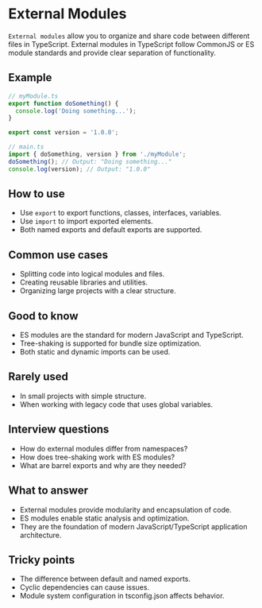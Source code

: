 # External Modules

`External modules` allow you to organize and share code between different files in TypeScript. External modules in TypeScript follow CommonJS or ES module standards and provide clear separation of functionality.

## Example

```typescript
// myModule.ts
export function doSomething() {
  console.log('Doing something...');
}

export const version = '1.0.0';

// main.ts
import { doSomething, version } from './myModule';
doSomething(); // Output: "Doing something..."
console.log(version); // Output: "1.0.0"
```

## How to use

- Use `export` to export functions, classes, interfaces, variables.
- Use `import` to import exported elements.
- Both named exports and default exports are supported.

## Common use cases

- Splitting code into logical modules and files.
- Creating reusable libraries and utilities.
- Organizing large projects with a clear structure.

## Good to know

- ES modules are the standard for modern JavaScript and TypeScript.
- Tree-shaking is supported for bundle size optimization.
- Both static and dynamic imports can be used.

## Rarely used

- In small projects with simple structure.
- When working with legacy code that uses global variables.

## Interview questions

- How do external modules differ from namespaces?
- How does tree-shaking work with ES modules?
- What are barrel exports and why are they needed?

## What to answer

- External modules provide modularity and encapsulation of code.
- ES modules enable static analysis and optimization.
- They are the foundation of modern JavaScript/TypeScript application architecture.

## Tricky points

- The difference between default and named exports.
- Cyclic dependencies can cause issues.
- Module system configuration in tsconfig.json affects behavior.
